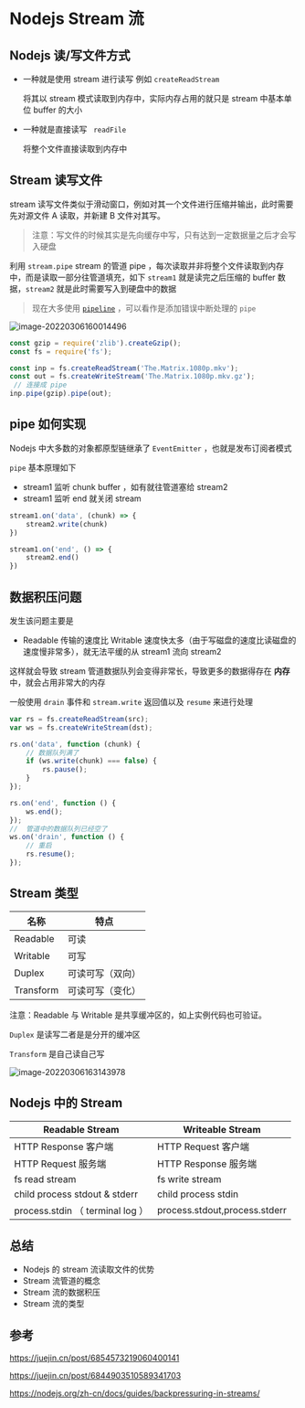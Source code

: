 # Nodejs Stream 流



## Nodejs 读/写文件方式

* 一种就是使用 stream 进行读写 例如 `createReadStream`

  将其以 stream 模式读取到内存中，实际内存占用的就只是 stream 中基本单位 buffer 的大小

* 一种就是直接读写 ` readFile`

  将整个文件直接读取到内存中



## Stream 读写文件

stream 读写文件类似于滑动窗口，例如对其一个文件进行压缩并输出，此时需要先对源文件 A 读取，并新建 B 文件对其写。

> 注意：写文件的时候其实是先向缓存中写，只有达到一定数据量之后才会写入硬盘

利用 `stream.pipe` stream 的管道 pipe ，每次读取并非将整个文件读取到内存中，而是读取一部分往管道填充，如下  `stream1` 就是读完之后压缩的 buffer 数据，`stream2` 就是此时需要写入到硬盘中的数据

> 现在大多使用  [`pipeline`](https://nodejs.org/api/stream.html#stream_stream_pipeline_streams_callback) ，可以看作是添加错误中断处理的 `pipe`

![image-20220306160014496](https://typora-1300781048.cos.ap-beijing.myqcloud.com/img/image-20220306160014496.png)

```js
const gzip = require('zlib').createGzip();
const fs = require('fs');

const inp = fs.createReadStream('The.Matrix.1080p.mkv');
const out = fs.createWriteStream('The.Matrix.1080p.mkv.gz');
 // 连接成 pipe
inp.pipe(gzip).pipe(out);
```



## pipe 如何实现

Nodejs 中大多数的对象都原型链继承了 `EventEmitter` ，也就是发布订阅者模式

`pipe` 基本原理如下

* stream1 监听 chunk buffer ，如有就往管道塞给 stream2
* stream1 监听 end 就关闭 stream

```js
stream1.on('data', (chunk) => {
	stream2.write(chunk)
})

stream1.on('end', () => {
	stream2.end()
})
```

## 数据积压问题

发生该问题主要是

* Readable 传输的速度比 Writable 速度快太多（由于写磁盘的速度比读磁盘的速度慢非常多），就无法平缓的从 stream1 流向 stream2

这样就会导致 stream 管道数据队列会变得非常长，导致更多的数据得存在 **内存** 中，就会占用非常大的内存

一般使用 `drain` 事件和 `stream.write` 返回值以及 `resume` 来进行处理

```js
var rs = fs.createReadStream(src);
var ws = fs.createWriteStream(dst);

rs.on('data', function (chunk) {
    // 数据队列满了
    if (ws.write(chunk) === false) {
        rs.pause();
    }
});

rs.on('end', function () {
    ws.end();
});
//  管道中的数据队列已经空了
ws.on('drain', function () {
    // 重启
    rs.resume();
});


```





## Stream 类型

| 名称      | 特点             |
| --------- | ---------------- |
| Readable  | 可读             |
| Writable  | 可写             |
| Duplex    | 可读可写（双向） |
| Transform | 可读可写（变化） |



注意：Readable 与 Writable 是共享缓冲区的，如上实例代码也可验证。

`Duplex` 是读写二者是是分开的缓冲区

`Transform` 是自己读自己写

![image-20220306163143978](https://typora-1300781048.cos.ap-beijing.myqcloud.com/img/image-20220306163143978.png)





## Nodejs 中的 Stream

| Readable  Stream                 | Writeable Stream              |
| -------------------------------- | ----------------------------- |
| HTTP Response 客户端             | HTTP Request 客户端           |
| HTTP Request 服务端              | HTTP Response 服务端          |
| fs read stream                   | fs write stream               |
| child process stdout & stderr    | child process stdin           |
| process.stdin （ terminal log ） | process.stdout,process.stderr |



## 总结

* Nodejs 的 stream 流读取文件的优势
* Stream 流管道的概念
* Stream 流的数据积压
* Stream 流的类型



## 参考

https://juejin.cn/post/6854573219060400141

https://juejin.cn/post/6844903510589341703

https://nodejs.org/zh-cn/docs/guides/backpressuring-in-streams/

